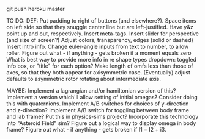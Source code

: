 git push heroku master

TO DO:
DEF:
Put padding to right of buttons (and elsewhere?).
Space items on left side so that they snuggle center line but are left-justified.
Have y&z point up and out, respectively.
Insert meta-tags.
Insert slider for perspective (and size of screen?)
Adjust colors, transparency, edges (solid or dashed)
Insert intro info.
Change euler-angle inputs from text to number, to allow roller.
Figure out what - if anything - gets broken if a moment equals zero
What is best way to provide more info in re shape types dropdown: toggled info box, or "title" for each option?
Make length of omfs less than those of axes, so that they both appear for axisymmetric case.
(Eventually) adjust defaults to asymmetric rotor rotating about intermediate axis.

MAYBE:
Implement a lagrangian and/or hamiltonian version of this?
Implement a version which'll allow setting of initial omegas?
Consider doing this with quaternions.
Implement A/B switches for choices of y-direction and z-direction?
Implement A/B switch for toggling between body frame and lab frame?
Put this in physics-sims project?
Incorporate this technology into "Asteroid Field" sim?
Figure out a logical way to display omega in body frame?
Figure out what - if anything - gets broken if I1 = I2 + i3.
